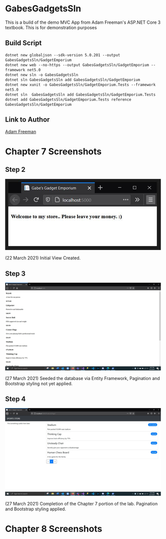 # GabesGadgetsSln
This is a build of the demo MVC App from Adam Freeman's ASP.NET Core 3 textbook. This is for demonstration purposes

## Build Script
    dotnet new globaljson --sdk-version 5.0.201 --output GabesGadgetsSln/GadgetEmporium
    dotnet new web --no-https --output GabesGadgetsSln/GadgetEmporium --framework net5.0
    dotnet new sln -o GabesGadgetsSln
    dotnet sln GabesGadgetsSln add GabesGadgetsSln/GadgetEmporium
    dotnet new xunit -o GabesGadgetsSln/GadgetEmporium.Tests --framework net5.0
    dotnet sln  GabesGadgetsSln add GabesGadgetsSln/GadgetEmporium.Tests
    dotnet add GabesGadgetsSln/GadgetEmporium.Tests reference GabesGadgetsSln/GadgetEmporium

## Link to Author
[Adam Freeman](https://www.apress.com/gp/book/9781484254394)

# Chapter 7 Screenshots
## Step 2
![](https://github.com/gabrielhager/GabesGadgetsSln/blob/master/images/Lab1B_Step1_GabrielHagerSD9.JPG)

(22 March 2021) Initial View Created.

## Step 3
![](https://github.com/gabrielhager/GabesGadgetsSln/blob/master/images/Lab1B_EFConnected_GabrielHagerSD9.JPG)

(27 March 2021) Seeded the database via Entity Framework, Pagination and Bootstrap styling not yet applied.

## Step 4
![](https://github.com/gabrielhager/GabesGadgetsSln/blob/master/images/Lab1B_FinalStepBootstrap_GabrielHagerSD9.JPG)

(27 March 2021) Completion of the Chapter 7 portion of the lab. Pagination and Bootstrap styling applied.

# Chapter 8 Screenshots
